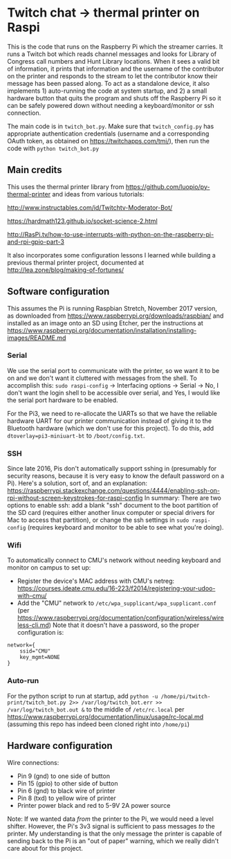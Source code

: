 # Twitch chat -> thermal printer on Raspi
This is the code that runs on the Raspberry Pi which the streamer carries.  It runs a Twitch bot which reads channel messages and looks for Library of Congress call numbers and Hunt Library locations.  When it sees a valid bit of information, it prints that information and the username of the contributor on the printer and responds to the stream to let the contributor know their message has been passed along. To act as a standalone device, it also implements 1) auto-running the code at system startup, and 2) a small hardware button that quits the program and shuts off the Raspberry Pi so it can be safely powered down without needing a keyboard/monitor or ssh connection.

The main code is in `twitch_bot.py`.  Make sure that `twitch_config.py` has appropriate authentication credentials (username and a corresponding OAuth token, as obtained on https://twitchapps.com/tmi/), then run the code with `python twitch_bot.py`

## Main credits
This uses the thermal printer library from https://github.com/luopio/py-thermal-printer
and ideas from various tutorials:

http://www.instructables.com/id/Twitchtv-Moderator-Bot/

https://hardmath123.github.io/socket-science-2.html

http://RasPi.tv/how-to-use-interrupts-with-python-on-the-raspberry-pi-and-rpi-gpio-part-3

It also incorporates some configuration lessons I learned while building a previous thermal printer project, documented at http://lea.zone/blog/making-of-fortunes/


## Software configuration
This assumes the Pi is running Raspbian Stretch, November 2017 version, as downloaded from https://www.raspberrypi.org/downloads/raspbian/ and installed as an image onto an SD using Etcher, per the instructions at https://www.raspberrypi.org/documentation/installation/installing-images/README.md

### Serial
We use the serial port to communicate with the printer, so we want it to be on and we don't want it cluttered with messages from the shell. To accomplish this: `sudo raspi-config` -> Interfacing options -> Serial -> No, I don't want the login shell to be accessible over serial, and Yes, I would like the serial port hardware to be enabled.  

For the Pi3, we need to re-allocate the UARTs so that we have the reliable hardware UART for our printer communication instead of giving it to the Bluetooth hardware (which we don't use for this project). To do this, add `dtoverlay=pi3-miniuart-bt` to `/boot/config.txt`.

### SSH
Since late 2016, Pis don't automatically support sshing in (presumably for security reasons, because it is very easy to know the default password on a Pi).  Here's a solution, sort of, and an explanation:
https://raspberrypi.stackexchange.com/questions/4444/enabling-ssh-on-rpi-without-screen-keystrokes-for-raspi-config
In summary:  There are two options to enable ssh: add a blank "ssh" document to the boot partition of the SD card (requires either another linux computer or special drivers for Mac to access that partition), or change the ssh settings in `sudo raspi-config` (requires keyboard and monitor to be able to see what you're doing).

### Wifi
To automatically connect to CMU's network without needing keyboard and monitor on campus to set up:
* Register the device's MAC address with CMU's netreg: https://courses.ideate.cmu.edu/16-223/f2014/registering-your-udoo-with-cmu/
* Add the "CMU" network to `/etc/wpa_supplicant/wpa_supplicant.conf` (per https://www.raspberrypi.org/documentation/configuration/wireless/wireless-cli.md) Note that it doesn't have a password, so the proper configuration is:
```
network={
    ssid="CMU"
    key_mgmt=NONE
}
```

### Auto-run
For the python script to run at startup, add `python -u /home/pi/twitch-print/twitch_bot.py 2>> /var/log/twitch_bot.err >> /var/log/twitch_bot.out &` to the middle of `/etc/rc.local` per https://www.raspberrypi.org/documentation/linux/usage/rc-local.md (assuming this repo has indeed been cloned right into `/home/pi`)

## Hardware configuration
Wire connections:
* Pin 9 (gnd) to one side of button
* Pin 15 (gpio) to other side of button
* Pin 6 (gnd) to black wire of printer
* Pin 8 (txd) to yellow wire of printer
* Printer power black and red to 5-9V 2A power source


Note: If we wanted data *from* the printer to the Pi, we would need a level shifter.  However, the Pi's 3v3 signal is sufficient to pass messages *to* the printer.  My understanding is that the only message the printer is capable of sending back to the Pi is an "out of paper" warning, which we really didn't care about for this project.



